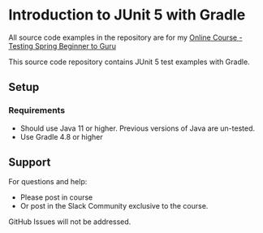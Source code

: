 # Introduction to JUnit 5 with Gradle

All source code examples in the repository are for my [Online Course - Testing Spring Beginner to Guru](https://springframework.guru)

This source code repository contains JUnit 5 test examples with Gradle.

## Setup
### Requirements
* Should use Java 11 or higher. Previous versions of Java are un-tested.
* Use Gradle 4.8 or higher

## Support
For questions and help:
* Please post in course
* Or post in the Slack Community exclusive to the course.

GitHub Issues will not be addressed.
